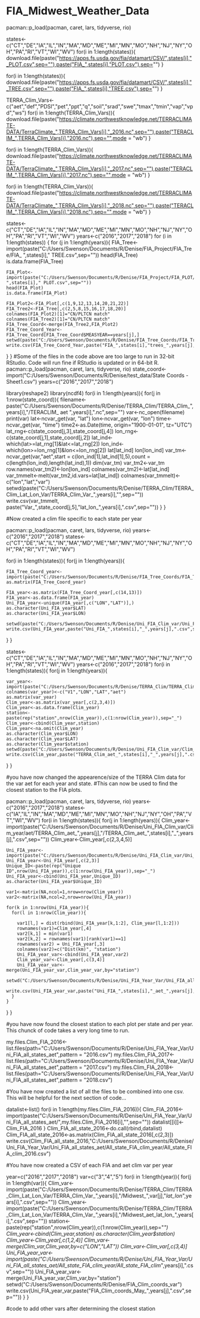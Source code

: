 # FIA_Midwest_Weather_Data
pacman::p_load(pacman, caret, lars, tidyverse, rio)

states<-c("CT","DE","IA","IL","IN","MA","MD","ME","MI","MN","MO","NH","NJ","NY","OH","PA","RI","VT","WI","WV")
for(i in 1:length(states)){
  download.file(paste("https://apps.fs.usda.gov/fia/datamart/CSV/",states[i],"_PLOT.csv",sep=""),paste("FIA_",states[i],"PLOT.csv"),sep="")
}

for(i in 1:length(states)){
  download.file(paste("https://apps.fs.usda.gov/fia/datamart/CSV/",states[i],"_TREE.csv",sep=""),paste("FIA_",states[i],"TREE.csv"),sep="")
}

TERRA_Clim_Vars<-c("aet","def","PDSI","pet","ppt","q","soil","srad","swe","tmax","tmin","vap","vpd","ws")
for(i in 1:length(TERRA_Clim_Vars)){
  download.file(paste("https://climate.northwestknowledge.net/TERRACLIMATE-DATA/TerraClimate_",TERRA_Clim_Vars[i],"_2016.nc",sep=""),paste("TERACLIM_",TERRA_Clim_Vars[i],"2016.nc"),sep="",mode = "wb")
}

for(i in 1:length(TERRA_Clim_Vars)){
  download.file(paste("https://climate.northwestknowledge.net/TERRACLIMATE-DATA/TerraClimate_",TERRA_Clim_Vars[i],"_2017.nc",sep=""),paste("TERACLIM_",TERRA_Clim_Vars[i],"2017.nc"),sep="",mode = "wb")
}

for(i in 1:length(TERRA_Clim_Vars)){
  download.file(paste("https://climate.northwestknowledge.net/TERRACLIMATE-DATA/TerraClimate_",TERRA_Clim_Vars[i],"_2018.nc",sep=""),paste("TERACLIM_",TERRA_Clim_Vars[i],"2018.nc"),sep="",mode = "wb")
}

states<-c("CT","DE","IA","IL","IN","MA","MD","ME","MI","MN","MO","NH","NJ","NY","OH","PA","RI","VT","WI","WV")
years<-c("2016","2017","2018")
for (i in 1:length(states)) {
  for (j in 1:length(years)){
    FIA_Tree<- import(paste("C:/Users/Swenson/Documents/R/Denise/FIA_Project/FIA_Tree/FIA_ ",states[i]," TREE.csv",sep=""))
    head(FIA_Tree)
    is.data.frame(FIA_Tree)
    
    FIA_Plot<- import(paste("C:/Users/Swenson/Documents/R/Denise/FIA_Project/FIA_PLOT/FIA_ ",states[i]," PLOT.csv",sep=""))
    head(FIA_Plot)
    is.data.frame(FIA_Plot)
    
    FIA_Plot2<-FIA_Plot[,c(1,9,12,13,14,20,21,22)]
    FIA_Tree2<-FIA_Tree[,c(2,5,8,15,16,17,18,20)]
    colnames(FIA_Plot2)[1]="CN/PLTCN match"
    colnames(FIA_Tree2)[1]="CN/PLTCN match"
    FIA_Tree_Coord<-merge(FIA_Tree2,FIA_Plot2)
    FIA_Tree_Coord_Year<-FIA_Tree_Coord[FIA_Tree_Coord$MEASYEAR==years[j],]
    setwd(paste("C:/Users/Swenson/Documents/R/Denise/FIA_Tree_Coords/FIA_Trees_",years[j],"_Coord",sep=""))
    write.csv(FIA_Tree_Coord_Year,paste("FIA_",states[i],"trees_",years[j],".csv",sep=""))
  }
}
#Some of the files in the code above are too large to run in 32-bit RStudio. Code will run fine if RStudio is updated or in 64-bit R. 
pacman::p_load(pacman, caret, lars, tidyverse, rio)
state_coord<-import("C:/Users/Swenson/Documents/R/Denise/test_data/State Coords - Sheet1.csv")
years=c("2016","2017","2018")

library(reshape2)
library(ncdf4)
for(i in 1:length(years)){
  for(j in 1:nrow(state_coord)){
    filename<-paste("C:/Users/Swenson/Documents/R/Denise/TERRA_Clim/TERRA_Clim_",years[i],"/TERACLIM_ aet ",years[i],".nc",sep="")
    var<-nc_open(filename)
    print(var)
    lat<-ncvar_get(var, "lat")
    lon<-ncvar_get(var, "lon")
    time<-ncvar_get(var, "time")
    time2<-as.Date(time, origin="1900-01-01", tz="UTC")
    lat_rng<-c(state_coord[j,3],state_coord[j,4])
    lon_rng<-c(state_coord[j,1],state_coord[j,2])
    lat_ind<-which(lat>=lat_rng[1]&lat<=lat_rng[2])
    lon_ind<-which(lon>=lon_rng[1]&lon<=lon_rng[2])
    lat[lat_ind]
    lon[lon_ind]
    var_tm<-ncvar_get(var,"aet",start = c(lon_ind[1],lat_ind[1],5),count = c(length(lon_ind),length(lat_ind),1))
    dim(var_tm)
    var_tm2<-var_tm
    row.names(var_tm2)<-lon[lon_ind]
    colnames(var_tm2)<-lat[lat_ind]
    var_tmmelt<-melt(var_tm2,id.vars=lat[lat_ind])
    colnames(var_tmmelt)<-c("lon","lat","var")
    setwd(paste("C:/Users/Swenson/Documents/R/Denise/TERRA_Clim/TERRA_Clim_Lat_Lon_Var/TERRA_Clim_Var_",years[i],"",sep=""))
    write.csv(var_tmmelt, paste("Var_",state_coord[j,5],"lat_lon_",years[i],".csv",sep=""))
  }
}


#Now created a clim file specific to each state per year

pacman::p_load(pacman, caret, lars, tidyverse, rio)
years<-c("2016","2017","2018")
states<-c("CT","DE","IA","IL","IN","MA","MD","ME","MI","MN","MO","NH","NJ","NY","OH","PA","RI","VT","WI","WV")

for(i in 1:length(states)){
  for(j in 1:length(years)){
    
    FIA_Tree_Coord_year<-import(paste("C:/Users/Swenson/Documents/R/Denise/FIA_Tree_Coords/FIA_Trees_",years[j],"_Coord/FIA_",states[i],"trees_",years[j],".csv",sep=""))
    as.matrix(FIA_Tree_Coord_year)
    
    FIA_year<-as.matrix(FIA_Tree_Coord_year[,c(14,13)])
    FIA_year<-as.data.frame(FIA_year)
    Uni_FIA_year<-unique(FIA_year[,c("LON","LAT")],)
    as.character(Uni_FIA_year$LAT)
    as.character(Uni_FIA_year$LON)
    
    setwd(paste("C:/Users/Swenson/Documents/R/Denise/Uni_FIA_Clim_var/Uni_FIA_year/Uni_FIA_",years[j],"",sep=""))
    write.csv(Uni_FIA_year,paste("Uni_FIA_",states[i],"_",years[j],".csv",sep=""))
    
  }
}


states<-c("CT","DE","IA","IL","IN","MA","MD","ME","MI","MN","MO","NH","NJ","NY","OH","PA","RI","VT","WI","WV")
years<-c("2016","2017","2018")
for(i in 1:length(states)){
  for(j in 1:length(years)){
    
    var_year<-import(paste("C:/Users/Swenson/Documents/R/Denise/TERRA_Clim/TERRA_Clim_Lat_Lon_Var/TERRA_Clim_Var_",years[j],"/Var_",states[i],"lat_lon_",years[j],".csv",sep=""))
    colnames(var_year)<-c("V1","LON","LAT","aet")
    as.matrix(var_year)
    Clim_year<-as.matrix(var_year[,c(2,3,4)])
    Clim_year<-as.data.frame(Clim_year)
    station<-paste(rep("station",nrow(Clim_year)),c(1:nrow(Clim_year)),sep="_")
    Clim_year<-cbind(Clim_year,station)
    Clim_year<-na.omit(Clim_year)
    as.character(Clim_year$LON)
    as.character(Clim_year$LAT)
    as.character(Clim_year$station)
    setwd(paste("C:/Users/Swenson/Documents/R/Denise/Uni_FIA_Clim_var/Clim_year/aet/TERRA_Clim_aet_",years[j],"",sep=""))
    write.csv(Clim_year,paste("TERRA_Clim_aet_",states[i],"_",years[j],".csv",sep=""))
  }
}

#you have now changed the appearence/size of the TERRA Clim data for the var aet for each year and state. 
#This can now be used to find the closest station to the FIA plots.


pacman::p_load(pacman, caret, lars, tidyverse, rio)
years<-c("2016","2017","2018")
states<-c("IA","IL","IN","MA","MD","ME","MI","MN","MO","NH","NJ","NY","OH","PA","VT","WI","WV")
for(i in 1:length(states)){
  for(j in 1:length(years)){
    Clim_year<-import(paste("C:/Users/Swenson/Documents/R/Denise/Uni_FIA_Clim_var/Clim_year/aet/TERRA_Clim_aet_",years[j],"/TERRA_Clim_aet_",states[i],"_",years[j],".csv",sep=""))
    Clim_year<-Clim_year[,c(2,3,4,5)]
    
    Uni_FIA_year<-import(paste("C:/Users/Swenson/Documents/R/Denise/Uni_FIA_Clim_var/Uni_FIA_year/Uni_FIA_",years[j],"/Uni_FIA_",states[i],"_",years[j],".csv",sep=""))
    Uni_FIA_year<-Uni_FIA_year[,c(2,3)]
    Unique_ID<-paste(rep("Unique ID",nrow(Uni_FIA_year)),c(1:nrow(Uni_FIA_year)),sep="_")
    Uni_FIA_year<-cbind(Uni_FIA_year,Unique_ID)
    as.character(Uni_FIA_year$Unique_ID)
    
    var1<-matrix(NA,ncol=1,nrow=nrow(Clim_year))
    var2<-matrix(NA,ncol=2,nrow=nrow(Uni_FIA_year))
    
    for(k in 1:nrow(Uni_FIA_year)){
      for(l in 1:nrow(Clim_year)){
        
        var1[l,] = dist(rbind(Uni_FIA_year[k,1:2], Clim_year[l,1:2]))
        rownames(var1)=Clim_year[,4]
        var2[k,1] = min(var1)
        var2[k,2] = rownames(var1)[rank(var1)==1]
        rownames(var2) = Uni_FIA_year[,3]
        colnames(var2)=c("Dist(km)", "station")
        Uni_FIA_year_var<-cbind(Uni_FIA_year,var2)
        Clim_year_var<-Clim_year[,c(3,4)]
        Uni_FIA_year_var<-merge(Uni_FIA_year_var,Clim_year_var,by="station")
        setwd("C:/Users/Swenson/Documents/R/Denise/Uni_FIA_Year_Var/Uni_FIA_all_states_aet")
        write.csv(Uni_FIA_year_var,paste("Uni_FIA_",states[i],"_aet_",years[j],".csv",sep=""))
      }
    }
  }
}

#you have now found the closest station to each plot per state and per year. This chunck of code takes a very long time to run.

my.files.Clim_FIA_2016<-list.files(path="C:/Users/Swenson/Documents/R/Denise/Uni_FIA_Year_Var/Uni_FIA_all_states_aet",pattern = "2016.csv")
my.files.Clim_FIA_2017<-list.files(path="C:/Users/Swenson/Documents/R/Denise/Uni_FIA_Year_Var/Uni_FIA_all_states_aet",pattern = "2017.csv")
my.files.Clim_FIA_2018<-list.files(path="C:/Users/Swenson/Documents/R/Denise/Uni_FIA_Year_Var/Uni_FIA_all_states_aet",pattern = "2018.csv")

#You have now created a list of all the files to be combined into one csv. This will be helpful for the next section of code...

datalist<-list()
for(i in 1:length(my.files.Clim_FIA_2016)){
  Clim_FIA_2016<-import(paste("C:/Users/Swenson/Documents/R/Denise/Uni_FIA_Year_Var/Uni_FIA_all_states_aet/",my.files.Clim_FIA_2016[i],"",sep=""))
  datalist[[i]]<-Clim_FIA_2016
}
Clim_FIA_all_state_2016<-do.call(rbind,datalist)
Clim_FIA_all_state_2016<-as.matrix(Clim_FIA_all_state_2016[,c(2,3)])
write.csv(Clim_FIA_all_state_2016,"C:/Users/Swenson/Documents/R/Denise/Uni_FIA_Year_Var/Uni_FIA_all_states_aet/All_state_FIA_clim_year/All_state_FIA_clim_2016.csv")

#You have now created a CSV of each FIA and aet clim var per year


year=c("2016","2017","2018")
var=c("3","4","5")
for(i in 1:length(year)){
  for(j in 1:length(var)){
    Clim_var<-import(paste("C:/Users/Swenson/Documents/R/Denise/TERRA_Clim/TERRA_Clim_Lat_Lon_Var/TERRA_Clim_Var_",years[i],"/Midwest_",var[j],"_lat_lon_",years[i],".csv",sep=""))
    Clim_year<-import(paste("C:/Users/Swenson/Documents/R/Denise/TERRA_Clim/TERRA_Clim_Lat_Lon_Var/TERRA_Clim_Var_",years[i],"/Midwest_aet_lat_lon_",years[i],".csv",sep=""))
    station<-paste(rep("station",nrow(Clim_year)),c(1:nrow(Clim_year)),sep="_")
    Clim_year<-cbind(Clim_year,station)
    as.character(Clim_year$station)
    Clim_year<-Clim_year[,c(1,2,4)]
    Clim_var<-merge(Clim_var,Clim_year,by=c("LON","LAT"))
    Clim_var<-Clim_var[,c(3,4)]
    Uni_FIA_year_var<-import(paste("C:/Users/Swenson/Documents/R/Denise/Uni_FIA_Year_Var/Uni_FIA_all_states_aet/All_state_FIA_clim_year/All_state_FIA_clim_",years[i],".csv",sep=""))
    Uni_FIA_year_var<-merge(Uni_FIA_year_var,Clim_var,by="station")
    setwd("C:/Users/Swenson/Documents/R/Denise/FIA_Clim_coords_var")
    write.csv(Uni_FIA_year_var,paste("FIA_Clim_coords_May_",years[j],".csv",sep=""))
  }
}

#code to add other vars after determining the closest station
